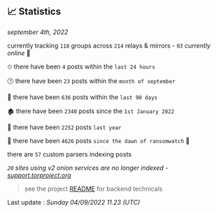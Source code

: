 
## 📈 Statistics
_september 4th, 2022_

currently tracking `118` groups across `214` relays & mirrors - _`93` currently online_ 📡

⏲ there have been `4` posts within the `last 24 hours`

🕓 there have been `23` posts within the `month of september`

📅 there have been `636` posts within the `last 90 days`

🏚 there have been `2340` posts since the `1st January 2022`

🚀 there have been `2252` posts `last year`

🦕 there have been `4626` posts `since the dawn of ransomwatch` 🐣

there are `57` custom parsers indexing posts

_`20` sites using v2 onion services are no longer indexed - [support.torproject.org](https://support.torproject.org/onionservices/v2-deprecation/)_

> see the project [README](https://github.com/jmousqueton/ransomwatch#readme) for backend technicals



Last update : _Sunday 04/09/2022 11.23 (UTC)_

